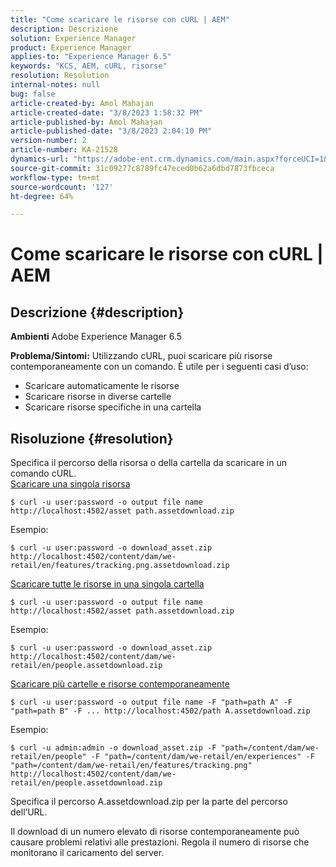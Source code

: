 ```yaml
---
title: "Come scaricare le risorse con cURL | AEM"
description: Descrizione
solution: Experience Manager
product: Experience Manager
applies-to: "Experience Manager 6.5"
keywords: "KCS, AEM, cURL, risorse"
resolution: Resolution
internal-notes: null
bug: false
article-created-by: Amol Mahajan
article-created-date: "3/8/2023 1:58:32 PM"
article-published-by: Amol Mahajan
article-published-date: "3/8/2023 2:04:10 PM"
version-number: 2
article-number: KA-21528
dynamics-url: "https://adobe-ent.crm.dynamics.com/main.aspx?forceUCI=1&pagetype=entityrecord&etn=knowledgearticle&id=dc8a114f-b9bd-ed11-83ff-6045bd006268"
source-git-commit: 31c09277c8789fc47eced0b62a6dbd7873fbceca
workflow-type: tm+mt
source-wordcount: '127'
ht-degree: 64%

---
```


# Come scaricare le risorse con cURL | AEM

## Descrizione {#description}

<b>Ambienti</b>
Adobe Experience Manager 6.5


<b>Problema/Sintomi:</b>
Utilizzando cURL, puoi scaricare più risorse contemporaneamente con un comando. È utile per i seguenti casi d’uso:

- Scaricare automaticamente le risorse
- Scaricare risorse in diverse cartelle
- Scaricare risorse specifiche in una cartella



## Risoluzione {#resolution}

Specifica il percorso della risorsa o della cartella da scaricare in un comando cURL.<br>
<u>Scaricare una singola risorsa</u>


```
$ curl -u user:password -o output file name http://localhost:4502/asset path.assetdownload.zip
```


Esempio:


```
$ curl -u user:password -o download_asset.zip http://localhost:4502/content/dam/we-retail/en/features/tracking.png.assetdownload.zip
```


<u>Scaricare tutte le risorse in una singola cartella</u>


```
$ curl -u user:password -o output file name http://localhost:4502/asset path.assetdownload.zip
```


Esempio:


```
$ curl -u user:password -o download_asset.zip http://localhost:4502/content/dam/we-retail/en/people.assetdownload.zip
```


<u>Scaricare più cartelle e risorse contemporaneamente</u>


```
$ curl -u user:password -o output file name -F "path=path A" -F "path=path B" -F ... http://localhost:4502/path A.assetdownload.zip
```


Esempio:


```
$ curl -u admin:admin -o download_asset.zip -F "path=/content/dam/we-retail/en/people" -F "path=/content/dam/we-retail/en/experiences" -F "path=/content/dam/we-retail/en/features/tracking.png" http://localhost:4502/content/dam/we-retail/en/people.assetdownload.zip
```


Specifica il percorso A.assetdownload.zip per la parte del percorso dell’URL.

Il download di un numero elevato di risorse contemporaneamente può causare problemi relativi alle prestazioni. Regola il numero di risorse che monitorano il caricamento del server.
